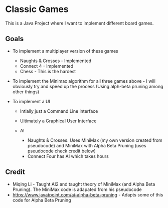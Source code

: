 # Classic Games

This is a Java Project where I want to implement different board games.

## Goals
- To implement a multiplayer version of these games
    - Naughts & Crosses - Implemented
    - Connect 4 - Implemented
    - Chess - This is the hardest

- To implement the Minimax algorithm for all three games above - I will obviously try and speed up the process (Using alph-beta pruning among other things)

- To implement a UI
    - Intially just a Command Line interface
    - Ultimately a Graphical User Interface
    
  - AI
    - Naughts & Crosses.  Uses MiniMax (my own version created from pseudocode) and MiniMax with Alpha Beta Pruning (uses pseudocode check credit below)
    - Connect Four has AI which takes hours
    
## Credit
- Miqing Li - Taught AI2 and taught theory of MiniMax (and Alpha Beta Pruning).  The MiniMax code is adapated from his pseudocode
- https://www.javatpoint.com/ai-alpha-beta-pruning - Adapts some of this code for Alpha Beta Pruning